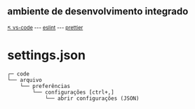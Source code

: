 ## **ambiente de desenvolvimento integrado**

<sub>[:arrow_upper_left: vs-code](readme.md) --- [eslint](esbenp-prettier-vscode.md) --- [prettier](esbenp-prettier-vscode.md)<sub>

# settings.json

```
┌─ code
└── arquivo
    └── preferências
        └── configurações [ctrl+,]
            └── abrir configurações (JSON)
```